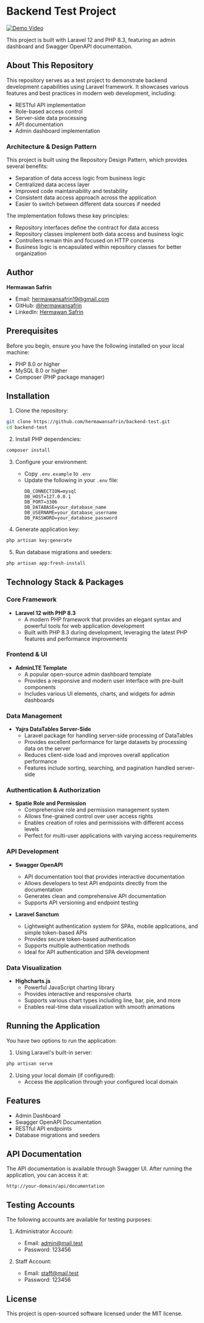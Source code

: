 # Backend Test Project

[![Demo Video](https://drive.google.com/file/d/1PQHaHZMCekcTHu3EJsvPm7wHqsgHju4c/view?usp=sharing)](https://drive.google.com/file/d/1PQHaHZMCekcTHu3EJsvPm7wHqsgHju4c/view?usp=sharing)

This project is built with Laravel 12 and PHP 8.3, featuring an admin dashboard and Swagger OpenAPI documentation.

## About This Repository

This repository serves as a test project to demonstrate backend development capabilities using Laravel framework. It showcases various features and best practices in modern web development, including:
- RESTful API implementation
- Role-based access control
- Server-side data processing
- API documentation
- Admin dashboard implementation

### Architecture & Design Pattern

This project is built using the Repository Design Pattern, which provides several benefits:
- Separation of data access logic from business logic
- Centralized data access layer
- Improved code maintainability and testability
- Consistent data access approach across the application
- Easier to switch between different data sources if needed

The implementation follows these key principles:
- Repository interfaces define the contract for data access
- Repository classes implement both data access and business logic
- Controllers remain thin and focused on HTTP concerns
- Business logic is encapsulated within repository classes for better organization

## Author

**Hermawan Safrin**
- Email: hermawansafrin19@gmail.com
- GitHub: [@hermawansafrin](https://github.com/hermawansafrin/backend-test)
- LinkedIn: [Hermawan Safrin](https://www.linkedin.com/in/hermawan-safrin-2b511b1a6/)

## Prerequisites

Before you begin, ensure you have the following installed on your local machine:
- PHP 8.0 or higher
- MySQL 8.0 or higher
- Composer (PHP package manager)

## Installation

1. Clone the repository:
```bash
git clone https://github.com/hermawansafrin/backend-test.git
cd backend-test
```

2. Install PHP dependencies:
```bash
composer install
```

3. Configure your environment:
   - Copy `.env.example` to `.env`
   - Update the following in your `.env` file:
     ```
     DB_CONNECTION=mysql
     DB_HOST=127.0.0.1
     DB_PORT=3306
     DB_DATABASE=your_database_name
     DB_USERNAME=your_database_username
     DB_PASSWORD=your_database_password
     ```

4. Generate application key:
```bash
php artisan key:generate
```

5. Run database migrations and seeders:
```bash
php artisan app:fresh-install
```

## Technology Stack & Packages

### Core Framework
- **Laravel 12 with PHP 8.3**
  - A modern PHP framework that provides an elegant syntax and powerful tools for web application development
  - Built with PHP 8.3 during development, leveraging the latest PHP features and performance improvements

### Frontend & UI
- **AdminLTE Template**
  - A popular open-source admin dashboard template
  - Provides a responsive and modern user interface with pre-built components
  - Includes various UI elements, charts, and widgets for admin dashboards

### Data Management
- **Yajra DataTables Server-Side**
  - Laravel package for handling server-side processing of DataTables
  - Provides excellent performance for large datasets by processing data on the server
  - Reduces client-side load and improves overall application performance
  - Features include sorting, searching, and pagination handled server-side

### Authentication & Authorization
- **Spatie Role and Permission**
  - Comprehensive role and permission management system
  - Allows fine-grained control over user access rights
  - Enables creation of roles and permissions with different access levels
  - Perfect for multi-user applications with varying access requirements

### API Development
- **Swagger OpenAPI**
  - API documentation tool that provides interactive documentation
  - Allows developers to test API endpoints directly from the documentation
  - Generates clean and comprehensive API documentation
  - Supports API versioning and endpoint testing

- **Laravel Sanctum**
  - Lightweight authentication system for SPAs, mobile applications, and simple token-based APIs
  - Provides secure token-based authentication
  - Supports multiple authentication methods
  - Ideal for API authentication and SPA development

### Data Visualization
- **Highcharts.js**
  - Powerful JavaScript charting library
  - Provides interactive and responsive charts
  - Supports various chart types including line, bar, pie, and more
  - Enables real-time data visualization with smooth animations

## Running the Application

You have two options to run the application:

1. Using Laravel's built-in server:
```bash
php artisan serve
```

2. Using your local domain (if configured):
   - Access the application through your configured local domain

## Features

- Admin Dashboard
- Swagger OpenAPI Documentation
- RESTful API endpoints
- Database migrations and seeders

## API Documentation

The API documentation is available through Swagger UI. After running the application, you can access it at:
```
http://your-domain/api/documentation
```

## Testing Accounts

The following accounts are available for testing purposes:

1. Administrator Account:
   - Email: admin@mail.test
   - Password: 123456

2. Staff Account:
   - Email: staff@mail.test
   - Password: 123456

## License

This project is open-sourced software licensed under the MIT license.
